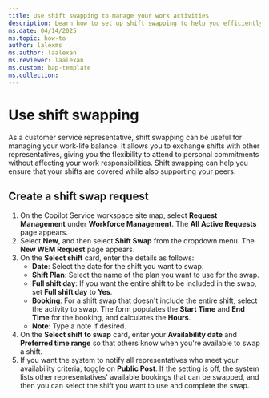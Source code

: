 ```yaml
---
title: Use shift swapping to manage your work activities
description: Learn how to set up shift swapping to help you efficiently manage your work schedule.
ms.date: 04/14/2025
ms.topic: how-to
author: lalexms
ms.author: laalexan
ms.reviewer: laalexan
ms.custom: bap-template
ms.collection:
---
```


# Use shift swapping

As a customer service representative, shift swapping can be useful for managing your work-life balance. It allows you to exchange shifts with other representatives, giving you the flexibility to attend to personal commitments without affecting your work responsibilities. Shift swapping can help you ensure that your shifts are covered while also supporting your peers.

## Create a shift swap request

1. On the Copilot Service workspace site map, select **Request Management** under **Workforce Management**. The **All Active Requests** page appears.
1. Select **New**, and then select **Shift Swap** from the dropdown menu. The **New WEM Request** page appears.
1. On the **Select shift** card, enter the details as follows:
      - **Date**: Select the date for the shift you want to swap.
      - **Shift Plan**: Select the name of the plan you want to use for the swap.
      - **Full shift day**: If you want the entire shift to be included in the swap, set **Full shift day** to **Yes**.
      - **Booking**: For a shift swap that doesn't include the entire shift, select the activity to swap. The form populates the **Start Time** and **End Time** for the booking, and calculates the **Hours**.
      - **Note**: Type a note if desired.
1. On the **Select shift to swap** card, enter your **Availability date** and **Preferred time range** so that others know when you're available to swap a shift.
1. If you want the system to notify all representatives who meet your availability criteria, toggle on **Public Post**. If the setting is off, the system lists other representatives' available bookings that can be swapped, and then you can select the shift you want to use and complete the swap.

